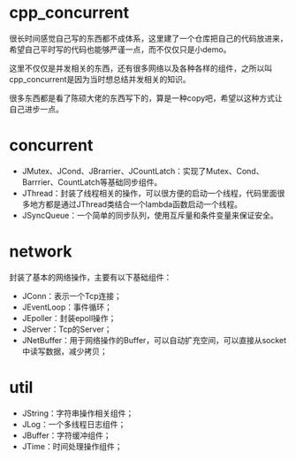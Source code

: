 # cpp_concurrent


很长时间感觉自己写的东西都不成体系，这里建了一个仓库把自己的代码放进来，希望自己平时写的代码也能够严谨一点，而不仅仅只是小demo。

这里不仅仅是并发相关的东西，还有很多网络以及各种各样的组件，之所以叫cpp_concurrent是因为当时想总结并发相关的知识。

很多东西都是看了陈硕大佬的东西写下的，算是一种copy吧，希望以这种方式让自己进步一点。

# concurrent
- JMutex、JCond、JBrarrier、JCountLatch：实现了Mutex、Cond、Barrrier、CountLatch等基础同步组件。
- JThread：封装了线程相关的操作，可以很方便的启动一个线程，代码里面很多地方都是通过JThread类结合一个lambda函数启动一个线程。
- JSyncQueue：一个简单的同步队列，使用互斥量和条件变量来保证安全。

# network
封装了基本的网络操作，主要有以下基础组件：
- JConn：表示一个Tcp连接；
- JEventLoop：事件循环；
- JEpoller：封装epoll操作；
- JServer：Tcp的Server；
- JNetBuffer：用于网络操作的Buffer，可以自动扩充空间，可以直接从socket中读写数据，减少拷贝；

# util
- JString：字符串操作相关组件；
- JLog：一个多线程日志组件；
- JBuffer：字符缓冲组件；
- JTime：时间处理操作组件；

